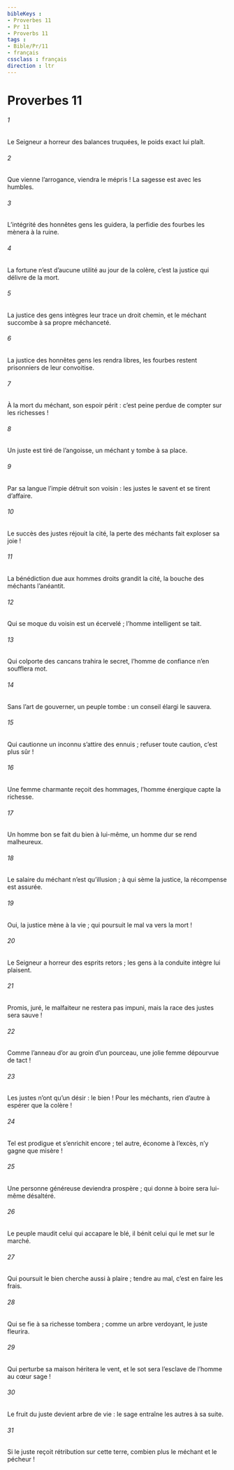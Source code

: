 ```yaml
---
bibleKeys : 
- Proverbes 11
- Pr 11
- Proverbs 11
tags : 
- Bible/Pr/11
- français
cssclass : français
direction : ltr
---
```


# Proverbes 11

###### 1
Le Seigneur a horreur des balances truquées,
le poids exact lui plaît.
###### 2
Que vienne l’arrogance, viendra le mépris !
La sagesse est avec les humbles.
###### 3
L’intégrité des honnêtes gens les guidera,
la perfidie des fourbes les mènera à la ruine.
###### 4
La fortune n’est d’aucune utilité au jour de la colère,
c’est la justice qui délivre de la mort.
###### 5
La justice des gens intègres leur trace un droit chemin,
et le méchant succombe à sa propre méchanceté.
###### 6
La justice des honnêtes gens les rendra libres,
les fourbes restent prisonniers de leur convoitise.
###### 7
À la mort du méchant, son espoir périt :
c’est peine perdue de compter sur les richesses !
###### 8
Un juste est tiré de l’angoisse,
un méchant y tombe à sa place.
###### 9
Par sa langue l’impie détruit son voisin :
les justes le savent et se tirent d’affaire.
###### 10
Le succès des justes réjouit la cité,
la perte des méchants fait exploser sa joie !
###### 11
La bénédiction due aux hommes droits grandit la cité,
la bouche des méchants l’anéantit.
###### 12
Qui se moque du voisin est un écervelé ;
l’homme intelligent se tait.
###### 13
Qui colporte des cancans trahira le secret,
l’homme de confiance n’en soufflera mot.
###### 14
Sans l’art de gouverner, un peuple tombe :
un conseil élargi le sauvera.
###### 15
Qui cautionne un inconnu s’attire des ennuis ;
refuser toute caution, c’est plus sûr !
###### 16
Une femme charmante reçoit des hommages,
l’homme énergique capte la richesse.
###### 17
Un homme bon se fait du bien à lui-même,
un homme dur se rend malheureux.
###### 18
Le salaire du méchant n’est qu’illusion ;
à qui sème la justice, la récompense est assurée.
###### 19
Oui, la justice mène à la vie ;
qui poursuit le mal va vers la mort !
###### 20
Le Seigneur a horreur des esprits retors ;
les gens à la conduite intègre lui plaisent.
###### 21
Promis, juré, le malfaiteur ne restera pas impuni,
mais la race des justes sera sauve !
###### 22
Comme l’anneau d’or au groin d’un pourceau,
une jolie femme dépourvue de tact !
###### 23
Les justes n’ont qu’un désir : le bien !
Pour les méchants, rien d’autre à espérer que la colère !
###### 24
Tel est prodigue et s’enrichit encore ;
tel autre, économe à l’excès, n’y gagne que misère !
###### 25
Une personne généreuse deviendra prospère ;
qui donne à boire sera lui-même désaltéré.
###### 26
Le peuple maudit celui qui accapare le blé,
il bénit celui qui le met sur le marché.
###### 27
Qui poursuit le bien cherche aussi à plaire ;
tendre au mal, c’est en faire les frais.
###### 28
Qui se fie à sa richesse tombera ;
comme un arbre verdoyant, le juste fleurira.
###### 29
Qui perturbe sa maison héritera le vent,
et le sot sera l’esclave de l’homme au cœur sage !
###### 30
Le fruit du juste devient arbre de vie :
le sage entraîne les autres à sa suite.
###### 31
Si le juste reçoit rétribution sur cette terre,
combien plus le méchant et le pécheur !
